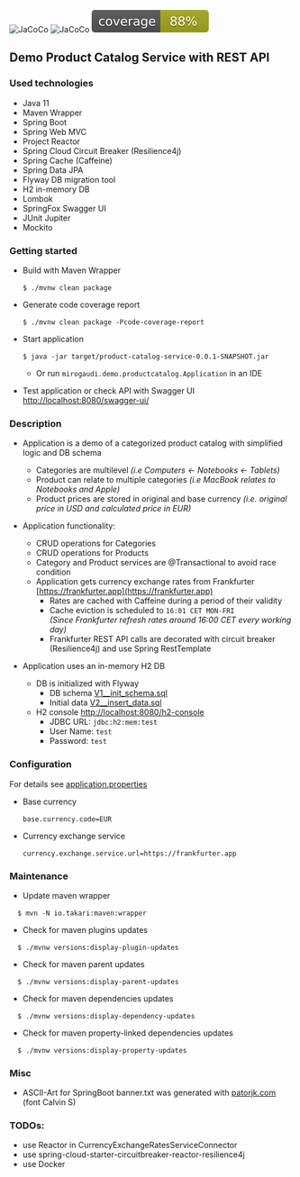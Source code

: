 ![JaCoCo](https://img.shields.io/github/languages/top/mirogaudi/product-catalog-service)
![JaCoCo](https://img.shields.io/github/workflow/status/mirogaudi/product-catalog-service/Java%20CI%20with%20Maven)
![JaCoCo](./.github/badges/jacoco.svg)

## Demo Product Catalog Service with REST API

### Used technologies

- Java 11
- Maven Wrapper
- Spring Boot
- Spring Web MVC
- Project Reactor
- Spring Cloud Circuit Breaker (Resilience4j)
- Spring Cache (Caffeine)
- Spring Data JPA
- Flyway DB migration tool
- H2 in-memory DB
- Lombok
- SpringFox Swagger UI
- JUnit Jupiter
- Mockito

### Getting started

- Build with Maven Wrapper
  ```shell
  $ ./mvnw clean package
  ```
- Generate code coverage report
  ```shell
  $ ./mvnw clean package -Pcode-coverage-report
  ```
- Start application
  ```shell
  $ java -jar target/product-catalog-service-0.0.1-SNAPSHOT.jar
  ```
    - Or run `mirogaudi.demo.productcatalog.Application` in an IDE


- Test application or check API with Swagger UI [http://localhost:8080/swagger-ui/](http://localhost:8080/swagger-ui/)

### Description

- Application is a demo of a categorized product catalog with simplified logic and DB schema
    - Categories are multilevel *(i.e Computers <- Notebooks <- Tablets)*
    - Product can relate to multiple categories *(i.e MacBook relates to Notebooks and Apple)*
    - Product prices are stored in original and base currency *(i.e. original price in USD and calculated price in EUR)*


- Application functionality:
    - CRUD operations for Categories
    - CRUD operations for Products
    - Category and Product services are @Transactional to avoid race condition
    - Application gets currency exchange rates from Frankfurter [https://frankfurter.app](https://frankfurter.app)
        - Rates are cached with Caffeine during a period of their validity
        - Cache eviction is scheduled to `16:01 CET MON-FRI`  
          *(Since Frankfurter refresh rates around 16:00 CET every working day)*
        - Frankfurter REST API calls are decorated with circuit breaker (Resilience4j) and use Spring RestTemplate


- Application uses an in-memory H2 DB
    - DB is initialized with Flyway
        - DB schema [V1__init_schema.sql](./src/main/resources/db/migration/V1__init_schema.sql)
        - Initial data [V2__insert_data.sql](./src/main/resources/db/migration/V2__insert_data.sql)
    - H2 console [http://localhost:8080/h2-console](http://localhost:8080/h2-console)
        - JDBC URL: `jdbc:h2:mem:test`
        - User Name: `test`
        - Password: `test`

### Configuration

For details see [application.properties](./src/main/resources/application.properties)

- Base currency
  ```properties
  base.currency.code=EUR
  ```
- Currency exchange service
  ```properties
  currency.exchange.service.url=https://frankfurter.app
  ```

### Maintenance

- Update maven wrapper

```shell
  $ mvn -N io.takari:maven:wrapper
```

- Check for maven plugins updates

```shell
  $ ./mvnw versions:display-plugin-updates
```

- Check for maven parent updates

```shell
  $ ./mvnw versions:display-parent-updates
```

- Check for maven dependencies updates

```shell
  $ ./mvnw versions:display-dependency-updates
```

- Check for maven property-linked dependencies updates

```shell
  $ ./mvnw versions:display-property-updates
```

### Misc

- ASCII-Art for SpringBoot banner.txt was generated with [patorjk.com](http://patorjk.com/software/taag) (font Calvin S)

### TODOs:

- use Reactor in CurrencyExchangeRatesServiceConnector
- use spring-cloud-starter-circuitbreaker-reactor-resilience4j
- use Docker
